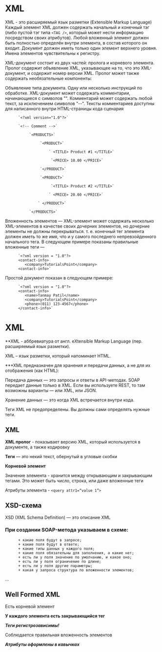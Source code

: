# XML

XML - это расширяемый язык разметки (Extensible Markup Language)
Каждый элемент XML должен содержать начальный и конечный тэг (либо пустой тэг типа `<TAG />`, который может нести информацию посредством своих атрибутов).
Любой вложенный элемент должен быть полностью определён внутри элемента, в состав которого он входит.
Документ должен иметь только один элемент верхнего уровня.
Имена элементов чувствительны к регистру.

XML-документ состоит из двух частей: пролога и корневого элемента. Пролог содержит объявление XML, указывающее на то, что это XML-документ, и содержит номер версии XML. Пролог может также содержать необязательные компоненты:

Объявление типа документа.
Одну или несколько инструкций по обработке.
XML-документ может содержать комментарии, начинающиеся с символов "<!--" и заканчивающиеся символами "-->". Комментарий может содержать любой текст, за исключением символов "--". Тексты комментариев доступны для написанного внутри HTML-страницы кода сценария

          `<?xml version="1.0"?>`

          `<!-- Comment -->`

               `<PRODUCTS>`

                    `<PRODUCT>`

                        ` <TITLE> Product #1 </TITLE>`

                         `<PRICE> 10.00 </PRICE>`

                    `</PRODUCT>`

                    `<PRODUCT>`

                         `<TITLE> Product #2 </TITLE>`

                        ` <PRICE> 20.00 </PRICE>`

                   ` </PRODUCT>`

               `</PRODUCTS>`


Вложенность элементов — XML-элемент может содержать несколько XML-элементов в качестве своих дочерних элементов, но дочерние элементы не должны перекрываться. т. е. конечный тег элемента должен иметь то же имя, что и у самого последнего непревзойденного начального тега.
В следующем примере показаны правильные вложенные теги —

          `<?xml version = "1.0"?>
          <contact-info>
             <company>TutorialsPoint</company>
          <contact-info>`

Простой документ показан в следующем примере:

          `<?xml version = "1.0"?>
          <contact-info>
             <name>Tanmay Patil</name>
             <company>TutorialsPoint</company>
             <phone>(011) 123-4567</phone>
          </contact-info>`
          
# XML
**XML - аббревиатура от англ. eXtensible Markup Language (пер. расширяемый язык разметки).

XML – язык разметки, который напоминает HTML.

***XML предназначен для хранения и передачи данных, а не для их отображения (как HTML):

Передача данных — это запросы и ответы в API-методах. SOAP передает данные только в XML. Если вы используете REST, то там возможны варианты — или XML, или JSON.

Хранение данных — это когда XML встречается внутри кода.

Теги XML не предопределены. Вы должны сами определять нужные теги.

## XML
**XML пролог** - показывает версию XML, который используется в документе, а также кодировку

**Теги** — это некий текст, обернутый в угловые скобки

**Корневой элемент**

Значение элемента - хранится между открывающим и закрывающим тегами. Это может быть число, строка, или даже вложенные теги

Атрибуты элемента - `<query attr1=“value 1”>`

## XSD-схема
XSD (XML Schema Definition) — это описание XML

### При создании SOAP-метода указываем в схеме:

          + какие поля будут в запросе;
          + какие поля будут в ответе;
          + какие типы данных у каждого поля;
          + какие поля обязательны для заполнения, а какие нет;
          + есть ли у поля значение по умолчанию, и какое оно;
          + есть ли у поля ограничение по длине;
          + есть ли у поля другие параметры;
          + какая у запроса структура по вложенности элементов;
...

## Well Formed XML
Есть корневой элемент

**У каждого элемента есть закрывающийся тег**

***Теги регистрозависимы!***

Соблюдается правильная вложенность элементов

***Атрибуты оформлены в кавычках***
